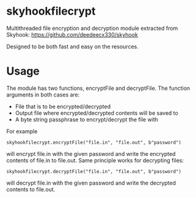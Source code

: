 # skyhookfilecrypt
Multithreaded file encryption and decryption module extracted from Skyhook: https://github.com/deedeecx330/skyhook

Designed to be both fast and easy on the resources. 

# Usage
The module has two functions, encryptFile and decryptFile. The function arguments in both cases are: 
-   File that is to be encrypted/decrypted
-   Output file where encrypted/decrypted contents will be saved to
-   A byte string passphrase to encrypt/decrypt the file with

For example
```
skyhookfilecrypt.encryptFile("file.in", "file.out", b"password")
```
will encrypt file.in with the given password and write the encrypted contents of file.in to file.out. Same principle works for decrypting files:
```
skyhookfilecrypt.decryptFile("file.in", "file.out", b"password")
```
will decrypt file.in with the given password and write the decrypted contents to file.out.
